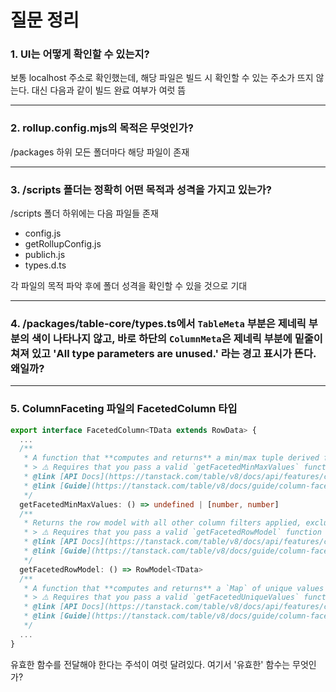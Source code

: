 # 질문 정리

### 1. UI는 어떻게 확인할 수 있는지? 
보통 localhost 주소로 확인했는데, 해당 파일은 빌드 시 확인할 수 있는 주소가 뜨지 않는다. 대신 다음과 같이 빌드 완료 여부가 여럿 뜸

----


### 2. rollup.config.mjs의 목적은 무엇인가?
/packages 하위 모든 폴더마다 해당 파일이 존재

----


### 3. /scripts 폴더는 정확히 어떤 목적과 성격을 가지고 있는가?
/scripts 폴더 하위에는 다음 파일들 존재
- config.js
- getRollupConfig.js
- publich.js
- types.d.ts

각 파일의 목적 파악 후에 폴더 성격을 확인할 수 있을 것으로 기대

----

### 4. /packages/table-core/types.ts에서 `TableMeta` 부분은  제네릭 부분의 색이 나타나지 않고, 바로 하단의 `ColumnMeta`은 제네릭 부분에 밑줄이 쳐져 있고 'All type parameters are unused.' 라는 경고 표시가 뜬다. 왜일까?


----

### 5. ColumnFaceting 파일의 FacetedColumn 타입
```ts
export interface FacetedColumn<TData extends RowData> {
  ...
  /**
   * A function that **computes and returns** a min/max tuple derived from `column.getFacetedRowModel`. Useful for displaying faceted result values.
   * > ⚠️ Requires that you pass a valid `getFacetedMinMaxValues` function to `options.getFacetedMinMaxValues`. A default implementation is provided via the exported `getFacetedMinMaxValues` function.
   * @link [API Docs](https://tanstack.com/table/v8/docs/api/features/column-faceting#getfacetedminmaxvalues)
   * @link [Guide](https://tanstack.com/table/v8/docs/guide/column-faceting)
   */
  getFacetedMinMaxValues: () => undefined | [number, number]
  /**
   * Returns the row model with all other column filters applied, excluding its own filter. Useful for displaying faceted result counts.
   * > ⚠️ Requires that you pass a valid `getFacetedRowModel` function to `options.facetedRowModel`. A default implementation is provided via the exported `getFacetedRowModel` function.
   * @link [API Docs](https://tanstack.com/table/v8/docs/api/features/column-faceting#getfacetedrowmodel)
   * @link [Guide](https://tanstack.com/table/v8/docs/guide/column-faceting)
   */
  getFacetedRowModel: () => RowModel<TData>
  /**
   * A function that **computes and returns** a `Map` of unique values and their occurrences derived from `column.getFacetedRowModel`. Useful for displaying faceted result values.
   * > ⚠️ Requires that you pass a valid `getFacetedUniqueValues` function to `options.getFacetedUniqueValues`. A default implementation is provided via the exported `getFacetedUniqueValues` function.
   * @link [API Docs](https://tanstack.com/table/v8/docs/api/features/column-faceting#getfaceteduniquevalues)
   * @link [Guide](https://tanstack.com/table/v8/docs/guide/column-faceting)
   */
  ...
}
```

유효한 함수를 전달해야 한다는 주석이 여럿 달려있다. 여기서 '유효한' 함수는 무엇인가?